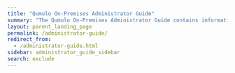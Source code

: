 ```yaml
---
title: "Qumulo On-Premises Administrator Guide"
summary: "The Qumulo On-Premises Administrator Guide contains information about getting started with, upgrading, and configuring Qumulo Core, and working with it by using the Web UI, <code>qq</code> CLI, and REST API."
layout: parent_landing_page
permalink: /administrator-guide/
redirect_from:
  - /administrator-guide.html
sidebar: administrator_guide_sidebar
search: exclude
---
```

